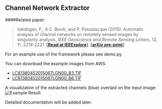 ## Channel Network Extractor

####Related paper:  
> Isikdogan, F., A.C. Bovik, and P. Passalacqua (2015). Automatic analysis of channel networks on remotely sensed images by singularity analysis, *IEEE Geoscience and Remote Sensing Letters*, 12, 11, 2218-2221. [[**Read at IEEExplore**]](http://ieeexplore.ieee.org/xpl/articleDetails.jsp?arnumber=7192616), [[**arXiv pre-print**]](http://arxiv.org/abs/1506.08670)

For an example use of the framework please see demo.py

You can download the example images from AWS:
- [LC81380452015067LGN00_B3.TIF](http://landsat-pds.s3.amazonaws.com/L8/138/045/LC81380452015067LGN00/LC81380452015067LGN00_B3.TIF)
- [LC81380452015067LGN00_B6.TIF](http://landsat-pds.s3.amazonaws.com/L8/138/045/LC81380452015067LGN00/LC81380452015067LGN00_B6.TIF)

A visualization of the extracted channels (blue) overlaid on the input image:
![Example Result](http://live.ece.utexas.edu/research/cne/img/channelmapoverlaid.png)

Detailed documentation will be added later.